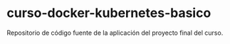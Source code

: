 # curso-docker-kubernetes-basico
Repositorio de código fuente de la aplicación del proyecto final del curso.
